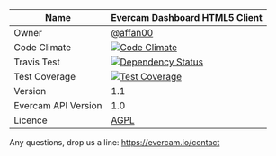 | Name   | Evercam Dashboard HTML5 Client   |
| --- | --- |
| Owner   | [@affan00](https://github.com/affan00)   |
| Code Climate   | [![Code Climate](https://codeclimate.com/github/evercam/evercam-dashboard/badges/gpa.svg)](https://codeclimate.com/github/evercam/evercam-dashboard)   |
| Travis Test   | [![Dependency Status](https://travis-ci.org/evercam/evercam-dashboard.svg?branch=master)](https://travis-ci.org/evercam/evercam-dashboard)   |
| Test Coverage  | [![Test Coverage](https://codeclimate.com/github/evercam/evercam-dashboard/badges/coverage.svg)](https://codeclimate.com/github/evercam/evercam-dashboard/coverage)   |
| Version  | 1.1  |
| Evercam API Version  | 1.0  |
| Licence | [AGPL](https://tldrlegal.com/license/gnu-affero-general-public-license-v3-%28agpl-3.0%29) |

Any questions, drop us a line: https://evercam.io/contact
